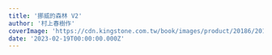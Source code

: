 ```yaml
---
title: '挪威的森林 V2'
author: '村上春樹作'
coverImage: 'https://cdn.kingstone.com.tw/book/images/product/20186/2018611639036/2018611639036b.jpg'
date: '2023-02-19T00:00:00.000Z'
---
```

